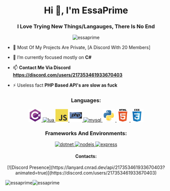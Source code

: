 <h1 align="center">Hi 👋, I'm EssaPrime</h1>
<h3 align="center">I Love Trying New Things/Langauges, There Is No End</h3>

<p align="center"> <img src="https://komarev.com/ghpvc/?username=essaprime&label=Profile%20views&color=0e75b6&style=flat" alt="essaprime" /> </p>

- 🔭 Most Of My Projects Are Private, [A Discord With 20 Members]

- 🌱 I’m currently focused mostly on **C#**

- 📫 **Contact Me Via Discord https://discord.com/users/217353461933670403**

- ⚡ Useless fact **PHP Based API's are slow as fuck**


<h3 align="center">Languages:</h3>

<p align="center"> <a href="https://www.w3schools.com/cs/" target="_blank" rel="noreferrer"> <img src="https://raw.githubusercontent.com/devicons/devicon/master/icons/csharp/csharp-original.svg" alt="csharp" width="40" height="40"/> </a><a href="https://www.tutorialspoint.com/lua/index.htm" target="_blank" rel="noreferrer"> <img src="https://upload.wikimedia.org/wikipedia/commons/thumb/c/cf/Lua-Logo.svg/1200px-Lua-Logo.svg.png" alt="lua" width="40" height="40"/> </a> <a href="https://developer.mozilla.org/en-US/docs/Web/JavaScript" target="_blank" rel="noreferrer"> <img src="https://raw.githubusercontent.com/devicons/devicon/master/icons/javascript/javascript-original.svg" alt="javascript" width="40" height="40"/> </a> <a href="https://www.php.net" target="_blank" rel="noreferrer"> <img src="https://raw.githubusercontent.com/devicons/devicon/master/icons/php/php-original.svg" alt="php" width="40" height="40"/> </a> <a href="https://www.mysql.com/" target="_blank" rel="noreferrer"> <img src="https://www.freepnglogos.com/uploads/logo-mysql-png/logo-mysql-mysql-logo-png-images-are-download-crazypng-21.png" alt="mysql" width="40" height="40"/> </a> <a href="https://www.python.org" target="_blank" rel="noreferrer"> <img src="https://raw.githubusercontent.com/devicons/devicon/master/icons/python/python-original.svg" alt="python" width="40" height="40"/> </a> <a href="https://www.w3.org/html/" target="_blank" rel="noreferrer"> <img src="https://raw.githubusercontent.com/devicons/devicon/master/icons/html5/html5-original-wordmark.svg" alt="html5" width="40" height="40"/> </a> <a href="https://www.w3schools.com/css/" target="_blank" rel="noreferrer"> <img src="https://raw.githubusercontent.com/devicons/devicon/master/icons/css3/css3-original-wordmark.svg" alt="css3" width="40" height="40"/></a></p>

<h3 align="center">Frameworks And Environments:</h3>

<p align="center"><a href="https://dotnet.microsoft.com/" target="_blank" rel="noreferrer"> <img src="https://e7.pngegg.com/pngimages/722/584/png-clipart-net-framework-microsoft-windows-7-die-technische-referenz-microsoft-corporation-logo-agile-methodology-overview-text-teal.png" alt="dotnet" width="40" height="40"/> </a> <a href="https://nodejs.org" target="_blank" rel="noreferrer"> <img src="https://media.discordapp.net/attachments/621326000684269572/927865334755651614/download_3.png" alt="nodejs" width="40" height="40"/> </a> <a href="https://expressjs.com" target="_blank" rel="noreferrer"> <img src="https://evanpoe.github.io/portfolio/images/express-logo.png" alt="express" width="40" height="40"/></a></p>

<h4 align="center">Contacts:</h4>
<p align="center">
[![Discord Presence](https://lanyard.cnrad.dev/api/217353461933670403?animated=true)](https://discord.com/users/217353461933670403)
</p>
<p><img align="left" src="https://github-readme-stats.vercel.app/api/top-langs?username=essaprime&show_icons=true&locale=en&layout=compact" alt="essaprime" /></p>
<p>&nbsp;<img align="left" src="https://github-readme-stats.vercel.app/api?username=essaprime&show_icons=true&locale=en" alt="essaprime" /></p>
